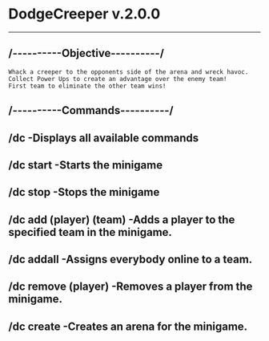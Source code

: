 # DodgeCreeper v.2.0.0
---
/----------Objective----------/
---
```
Whack a creeper to the opponents side of the arena and wreck havoc.
Collect Power Ups to create an advantage over the enemy team!
First team to eliminate the other team wins!
```
/----------Commands----------/
---
/dc                     -Displays all available commands
---
/dc start               -Starts the minigame
---
/dc stop                -Stops the minigame
---
/dc add (player) (team) -Adds a player to the specified team in the minigame.
---
/dc addall              -Assigns everybody online to a team.
---
/dc remove (player)     -Removes a player from the minigame.
---
/dc create              -Creates an arena for the minigame.
---


